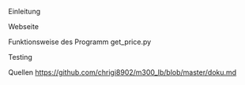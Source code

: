 Einleitung

Webseite

Funktionsweise des Programm
    get_price.py

Testing


Quellen
https://github.com/chrigi8902/m300_lb/blob/master/doku.md
